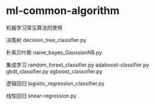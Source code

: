 # ml-common-algorithm
机器学习常见算法的使用

决策树
decision_tree_classifier.py

朴素贝叶斯
naive_bayes_GaussianNB.py

集成学习
random_forest_classifier.py
adaboost-classifier.py
gbdt_classifier.py
xgboost_classofier.py


逻辑回归
logistic_regression_classifier.py

线性回归
linear-regression.py